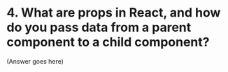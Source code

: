 # 4. What are props in React, and how do you pass data from a parent component to a child component?

(Answer goes here)
